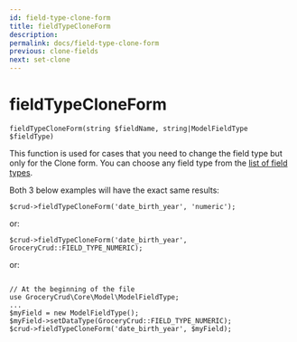 ```yaml
---
id: field-type-clone-form
title: fieldTypeCloneForm
description: 
permalink: docs/field-type-clone-form
previous: clone-fields
next: set-clone
---
```


# fieldTypeCloneForm


<pre><code class="language-php">fieldTypeCloneForm(string $fieldName, string|ModelFieldType $fieldType)</code></pre>
This function is used for cases that you need to change the field type but only for the Clone form. You can choose any field type from the <a href="https://www.grocerycrud.com/enterprise/api-and-function-list/fieldType">list of field types</a>.

Both 3 below examples will have the exact same results:
<pre><code class="language-php">$crud-&gt;fieldTypeCloneForm('date_birth_year', 'numeric');</code></pre>
or:
<pre><code class="language-php">$crud-&gt;fieldTypeCloneForm('date_birth_year', GroceryCrud::FIELD_TYPE_NUMERIC);</code></pre>
or:
<pre><code class="language-php">
// At the beginning of the file
use GroceryCrud\Core\Model\ModelFieldType;
...
$myField = new ModelFieldType();
$myField-&gt;setDataType(GroceryCrud::FIELD_TYPE_NUMERIC);
$crud-&gt;fieldTypeCloneForm('date_birth_year', $myField);</code></pre>